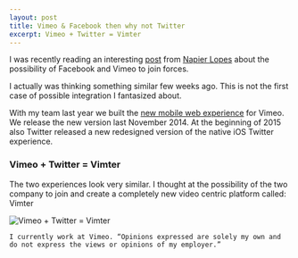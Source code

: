 ```yaml
---
layout: post
title: Vimeo & Facebook then why not Twitter
excerpt: Vimeo + Twitter = Vimter
---
```


I was recently reading an interesting [post](http://thenextweb.com/facebook/2015/10/23/why-facebook-should-buy-vimeo-if-it-wants-to-take-on-youtube/) from [Napier Lopes](http://thenextweb.com/author/napierlopez/) about the possibility of Facebook and Vimeo to join forces.

I actually was thinking something similar few weeks ago. This is not the first case of possible integration I fantasized about.

With my team last year we built the [new mobile web experience](https://vimeo.com/blog/post/a-better-vimeo-for-your-mobile-browser) for Vimeo. We release the new version last November 2014. At the beginning of 2015 also Twitter released a new redesigned version of the native iOS Twitter experience.



### Vimeo + Twitter = Vimter
The two experiences look very similar. I thought at the possibility of the two company to join and create a completely new video centric platform called: Vimter

![Vimeo + Twitter = Vimter](https://cdn-images-1.medium.com/max/2000/1*0r-4k0wIrs_CdmHGVklLtQ.png)



```I currently work at Vimeo. “Opinions expressed are solely my own and do not express the views or opinions of my employer.”```

